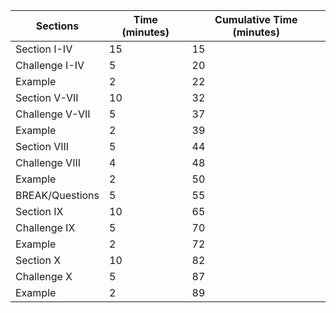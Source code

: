 | Sections        | Time (minutes) |  Cumulative Time (minutes) |
|-----------------|----------------|----------------------------|
| Section I-IV    |       15       |  15                        |
| Challenge I-IV  |        5       |  20                        |
| Example         |        2       |  22                        |
| Section V-VII   |       10       |  32                        |
| Challenge V-VII |        5       |  37                        |
| Example         |        2       |  39                        |
| Section VIII    |        5       |  44                        |
| Challenge VIII  |        4       |  48                        |
| Example         |        2       |  50                        |
| BREAK/Questions |        5       |  55                        |
| Section IX      |       10       |  65                        |
| Challenge IX    |        5       |  70                        |
| Example         |        2       |  72                        |
| Section  X      |       10       |  82                        |
| Challenge  X    |        5       |  87                        |
| Example         |        2       |  89                        |
